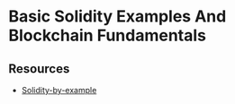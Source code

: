# Basic Solidity Examples And Blockchain Fundamentals

## Resources

* [Solidity-by-example](https://solidity-by-example.org/)